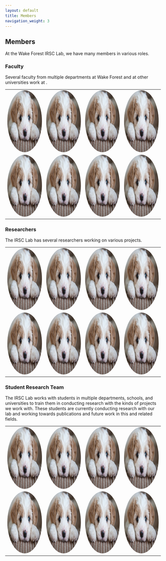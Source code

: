 ```yaml
---
layout: default
title: Members
navigation_weight: 3
---
```

## Members
<!-- Want to add links to individual pages for each lab member with biography and photo -->
At the Wake Forest IRSC Lab, we have many members in various roles.

### Faculty
Several faculty from multiple departments at Wake Forest and at other universities work at .
<!-- Might consider changing Faculty section to carousel or some other format over table -->
<table id="member-table">
    <tr>
        <td><img id="member-img" src="media/test_puppy.jpg" alt="1" width = 200px height = 200px ></td>
        <td><img id="member-img" src="media/test_puppy.jpg" alt="2" width = 200px height = 200px></td>
        <td><img id="member-img" src="media/test_puppy.jpg" alt="2" width = 200px height = 200px></td>
        <td><img id="member-img" src="media/test_puppy.jpg" alt="2" width = 200px height = 200px></td>
    </tr> 
    <tr>
        <td><img id="member-img" src="media/test_puppy.jpg" alt="3" width = 200px height = 200px></td>
        <td><img id="member-img" src="media/test_puppy.jpg" alt="4" width = 200px height = 200px></td>
        <td><img id="member-img" src="media/test_puppy.jpg" alt="4" width = 200px height = 200px></td>
        <td><img id="member-img" src="media/test_puppy.jpg" alt="4" width = 200px height = 200px></td>
    </tr>
</table>

### Researchers
The IRSC Lab has several researchers working on various projects.
<table id="member-table">
    <tr>
        <td><img id="member-img" src="media/test_puppy.jpg" alt="1" width = 200px height = 200px ></td>
        <td><img id="member-img" src="media/test_puppy.jpg" alt="2" width = 200px height = 200px></td>
        <td><img id="member-img" src="media/test_puppy.jpg" alt="2" width = 200px height = 200px></td>
        <td><img id="member-img" src="media/test_puppy.jpg" alt="2" width = 200px height = 200px></td>
    </tr> 
    <tr>
        <td><img id="member-img" src="media/test_puppy.jpg" alt="3" width = 200px height = 200px></td>
        <td><img id="member-img" src="media/test_puppy.jpg" alt="4" width = 200px height = 200px></td>
        <td><img id="member-img" src="media/test_puppy.jpg" alt="4" width = 200px height = 200px></td>
        <td><img id="member-img" src="media/test_puppy.jpg" alt="4" width = 200px height = 200px></td>
    </tr>
</table>

### Student Research Team
The IRSC Lab works with students in multiple departments, schools, and universities to train them in conducting research with the kinds of projects we work with. These students are currently conducting research with our lab and working towards publications and future work in this and related fields.
<table id="member-table">
    <tr>
        <td><img id="member-img" src="media/test_puppy.jpg" alt="1" width = 200px height = 200px ></td>
        <td><img id="member-img" src="media/test_puppy.jpg" alt="2" width = 200px height = 200px></td>
        <td><img id="member-img" src="media/test_puppy.jpg" alt="2" width = 200px height = 200px></td>
        <td><img id="member-img" src="media/test_puppy.jpg" alt="2" width = 200px height = 200px></td>
    </tr> 
    <tr>
        <td><img id="member-img" src="media/test_puppy.jpg" alt="3" width = 200px height = 200px></td>
        <td><img id="member-img" src="media/test_puppy.jpg" alt="4" width = 200px height = 200px></td>
        <td><img id="member-img" src="media/test_puppy.jpg" alt="4" width = 200px height = 200px></td>
        <td><img id="member-img" src="media/test_puppy.jpg" alt="4" width = 200px height = 200px></td>
    </tr>
</table>

<style>
#member-img {
  border-radius: 50%;
}

#member-table {
    border-collapse: collapse;
}
</style>